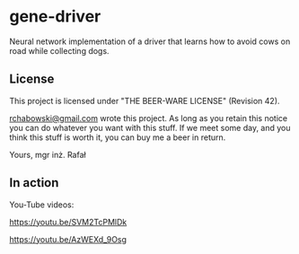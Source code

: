 # gene-driver
Neural network implementation of a driver that learns how to avoid cows on road while collecting dogs.

## License
This project is licensed under "THE BEER-WARE LICENSE" (Revision 42).

<rchabowski@gmail.com> wrote this project. As long as you retain this notice you
can do whatever you want with this stuff. If we meet some day, and you think
this stuff is worth it, you can buy me a beer in return.

Yours,
mgr inż. Rafał

## In action

You-Tube videos:

https://youtu.be/SVM2TcPMlDk

https://youtu.be/AzWEXd_9Osg
